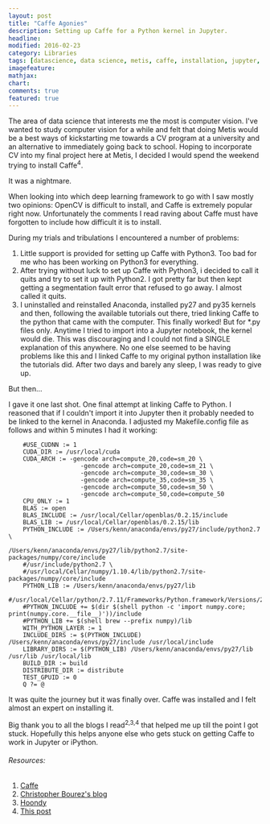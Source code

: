 ```yaml
---
layout: post
title: "Caffe Agonies"
description: Setting up Caffe for a Python kernel in Jupyter.
headline:
modified: 2016-02-23
category: Libraries
tags: [datascience, data science, metis, caffe, installation, jupyter, ipython, kernel, python]
imagefeature:
mathjax:
chart:
comments: true
featured: true
---
```



The area of data science that interests me the most is computer vision. I've wanted to study computer vision for a while and felt that doing Metis would be a best ways of kickstarting me towards a CV program at a university and an alternative to immediately going back to school. Hoping to incorporate CV into my final project here at Metis, I decided I would spend the weekend trying to install Caffe<sup>4</sup>.

It was a nightmare.

When looking into which deep learning framework to go with I saw mostly two opinions: OpenCV is difficult to install, and Caffe is extremely popular right now. Unfortunately the comments I read raving about Caffe must have forgotten to include how difficult it is to install.

During my trials and tribulations I encountered a number of problems:
 1. Little support is provided for setting up Caffe with Python3. Too bad for me who has been working on Python3 for everything.
 2. After trying without luck to set up Caffe with Python3, i decided to call it quits and try to set it up with Python2. I got pretty far but then kept getting a segmentation fault error that refused to go away. I almost called it quits.
 3. I uninstalled and reinstalled Anaconda, installed py27 and py35 kernels and then, following the available tutorials out there, tried linking Caffe to the python that came with the computer. This finally worked! But for \*.py files only. Anytime I tried to import into a Jupyter notebook, the kernel would die. This was discouraging and I could not find a SINGLE explanation of this anywhere. No one else seemed to be having problems like this and I linked Caffe to my original python installation like the tutorials did. After two days and barely any sleep, I was ready to give up.

But then...

I gave it one last shot. One final attempt at linking Caffe to Python. I reasoned that if I couldn't import it into Jupyter then it probably needed to be linked to the kernel in Anaconda. I adjusted my Makefile.config file as follows and within 5 minutes I had it working:

        #USE_CUDNN := 1
        CUDA_DIR := /usr/local/cuda
        CUDA_ARCH := -gencode arch=compute_20,code=sm_20 \
                        -gencode arch=compute_20,code=sm_21 \
                        -gencode arch=compute_30,code=sm_30 \
                        -gencode arch=compute_35,code=sm_35 \
                        -gencode arch=compute_50,code=sm_50 \
                        -gencode arch=compute_50,code=compute_50
        CPU_ONLY := 1
        BLAS := open
        BLAS_INCLUDE := /usr/local/Cellar/openblas/0.2.15/include
        BLAS_LIB := /usr/local/Cellar/openblas/0.2.15/lib
        PYTHON_INCLUDE := /Users/kenn/anaconda/envs/py27/include/python2.7 \
                            /Users/kenn/anaconda/envs/py27/lib/python2.7/site-packages/numpy/core/include
        #/usr/include/python2.7 \
        #/usr/local/Cellar/numpy/1.10.4/lib/python2.7/site-packages/numpy/core/include
        PYTHON_LIB := /Users/kenn/anaconda/envs/py27/lib
        #/usr/local/Cellar/python/2.7.11/Frameworks/Python.framework/Versions/2.7/lib
        #PYTHON_INCLUDE += $(dir $(shell python -c 'import numpy.core; print(numpy.core.__file__)'))/include
        #PYTHON_LIB += $(shell brew --prefix numpy)/lib
        WITH_PYTHON_LAYER := 1
        INCLUDE_DIRS := $(PYTHON_INCLUDE) /Users/kenn/anaconda/envs/py27/include /usr/local/include
        LIBRARY_DIRS := $(PYTHON_LIB) /Users/kenn/anaconda/envs/py27/lib /usr/lib /usr/local/lib
        BUILD_DIR := build
        DISTRIBUTE_DIR := distribute
        TEST_GPUID := 0
        Q ?= @

It was quite the journey but it was finally over. Caffe was installed and I felt almost an expert on installing it.

Big thank you to all the blogs I read<sup>2,3,4</sup> that helped me up till the point I got stuck. Hopefully this helps anyone else who gets stuck on getting Caffe to work in Jupyter or iPython.


###### Resources:
 1. [Caffe](http://caffe.berkeleyvision.org/)
 2. [Christopher Bourez's blog](http://christopher5106.github.io/big/data/2015/07/16/deep-learning-install-caffe-cudnn-cuda-for-digits-python-on-mac-osx.html)
 3. [Hoondy](http://hoondy.com/2015/04/03/how-to-install-caffe-on-mac-os-x-10-10-for-dummies-like-me/)
 4. [This post](https://github.com/rainyear/lolita/issues/10)
